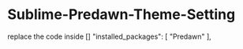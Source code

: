 # Sublime-Predawn-Theme-Setting

replace the code inside []
"installed_packages":
	[
		"Predawn"
	],
	
